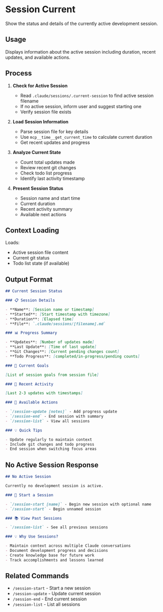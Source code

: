 # Session Current

Show the status and details of the currently active development session.

## Usage

Displays information about the active session including duration, recent updates, and available actions.

## Process

1. **Check for Active Session**

   - Read `.claude/sessions/.current-session` to find active session filename
   - If no active session, inform user and suggest starting one
   - Verify session file exists

2. **Load Session Information**

   - Parse session file for key details
   - Use `mcp__time__get_current_time` to calculate current duration
   - Get recent updates and progress

3. **Analyze Current State**

   - Count total updates made
   - Review recent git changes
   - Check todo list progress
   - Identify last activity timestamp

4. **Present Session Status**
   - Session name and start time
   - Current duration
   - Recent activity summary
   - Available next actions

## Context Loading

Loads:

- Active session file content
- Current git status
- Todo list state (if available)

## Output Format

```markdown
## Current Session Status

### 📋 Session Details

- **Name**: [Session name or timestamp]
- **Started**: [Start timestamp with timezone]
- **Duration**: [Elapsed time]
- **File**: `.claude/sessions/[filename].md`

### 📊 Progress Summary

- **Updates**: [Number of updates made]
- **Last Update**: [Time of last update]
- **Git Changes**: [Current pending changes count]
- **Todo Progress**: [completed/in-progress/pending counts]

### 🎯 Current Goals

[List of session goals from session file]

### 📝 Recent Activity

[Last 2-3 updates with timestamps]

### 🚀 Available Actions

- `/session-update [notes]` - Add progress update
- `/session-end` - End session with summary
- `/session-list` - View all sessions

### 💡 Quick Tips

- Update regularly to maintain context
- Include git changes and todo progress
- End session when switching focus areas
```

## No Active Session Response

```markdown
## No Active Session

Currently no development session is active.

### 🚀 Start a Session

- `/session-start [name]` - Begin new session with optional name
- `/session-start` - Begin unnamed session

### 📚 View Past Sessions

- `/session-list` - See all previous sessions

### 💡 Why Use Sessions?

- Maintain context across multiple Claude conversations
- Document development progress and decisions
- Create knowledge base for future work
- Track accomplishments and lessons learned
```

## Related Commands

- `/session-start` - Start a new session
- `/session-update` - Update current session
- `/session-end` - End current session
- `/session-list` - List all sessions
